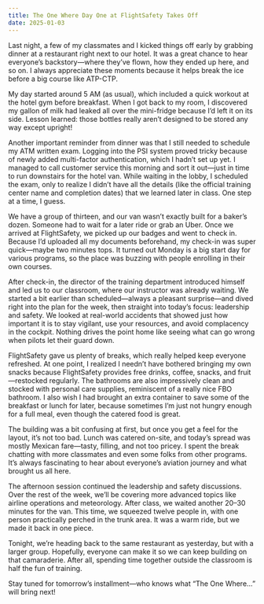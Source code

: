 ```yaml
---
title: The One Where Day One at FlightSafety Takes Off
date: 2025-01-03
---
```

Last night, a few of my classmates and I kicked things off early by grabbing dinner at a restaurant right next to our hotel. It was a great chance to hear everyone’s backstory—where they’ve flown, how they ended up here, and so on. I always appreciate these moments because it helps break the ice before a big course like ATP-CTP.

My day started around 5 AM (as usual), which included a quick workout at the hotel gym before breakfast. When I got back to my room, I discovered my gallon of milk had leaked all over the mini-fridge because I’d left it on its side. Lesson learned: those bottles really aren’t designed to be stored any way except upright!

Another important reminder from dinner was that I still needed to schedule my ATM written exam. Logging into the PSI system proved tricky because of newly added multi-factor authentication, which I hadn’t set up yet. I managed to call customer service this morning and sort it out—just in time to run downstairs for the hotel van. While waiting in the lobby, I scheduled the exam, only to realize I didn’t have all the details (like the official training center name and completion dates) that we learned later in class. One step at a time, I guess.

We have a group of thirteen, and our van wasn’t exactly built for a baker’s dozen. Someone had to wait for a later ride or grab an Uber. Once we arrived at FlightSafety, we picked up our badges and went to check in. Because I’d uploaded all my documents beforehand, my check-in was super quick—maybe two minutes tops. It turned out Monday is a big start day for various programs, so the place was buzzing with people enrolling in their own courses.

After check-in, the director of the training department introduced himself and led us to our classroom, where our instructor was already waiting. We started a bit earlier than scheduled—always a pleasant surprise—and dived right into the plan for the week, then straight into today’s focus: leadership and safety. We looked at real-world accidents that showed just how important it is to stay vigilant, use your resources, and avoid complacency in the cockpit. Nothing drives the point home like seeing what can go wrong when pilots let their guard down.

FlightSafety gave us plenty of breaks, which really helped keep everyone refreshed. At one point, I realized I needn’t have bothered bringing my own snacks because FlightSafety provides free drinks, coffee, snacks, and fruit—restocked regularly. The bathrooms are also impressively clean and stocked with personal care supplies, reminiscent of a really nice FBO bathroom. I also wish I had brought an extra container to save some of the breakfast or lunch for later, because sometimes I’m just not hungry enough for a full meal, even though the catered food is great.

The building was a bit confusing at first, but once you get a feel for the layout, it’s not too bad. Lunch was catered on-site, and today’s spread was mostly Mexican fare—tasty, filling, and not too pricey. I spent the break chatting with more classmates and even some folks from other programs. It’s always fascinating to hear about everyone’s aviation journey and what brought us all here.

The afternoon session continued the leadership and safety discussions. Over the rest of the week, we’ll be covering more advanced topics like airline operations and meteorology. After class, we waited another 20–30 minutes for the van. This time, we squeezed twelve people in, with one person practically perched in the trunk area. It was a warm ride, but we made it back in one piece.

Tonight, we’re heading back to the same restaurant as yesterday, but with a larger group. Hopefully, everyone can make it so we can keep building on that camaraderie. After all, spending time together outside the classroom is half the fun of training.

Stay tuned for tomorrow’s installment—who knows what “The One Where…” will bring next!

